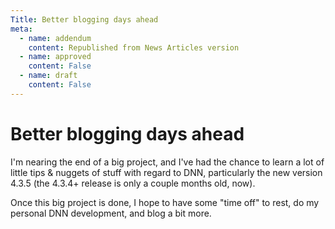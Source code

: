 ```yaml
---
Title: Better blogging days ahead
meta:
  - name: addendum
    content: Republished from News Articles version
  - name: approved
    content: False
  - name: draft
    content: False
---
```

# Better blogging days ahead

I'm nearing the end of a big project, and I've had the chance to learn a lot of little tips & nuggets of stuff with regard to DNN, particularly the new version 4.3.5 (the 4.3.4+ release is only a couple months old, now).

Once this big project is done, I hope to have some "time off" to rest, do my personal DNN development, and blog a bit more.
